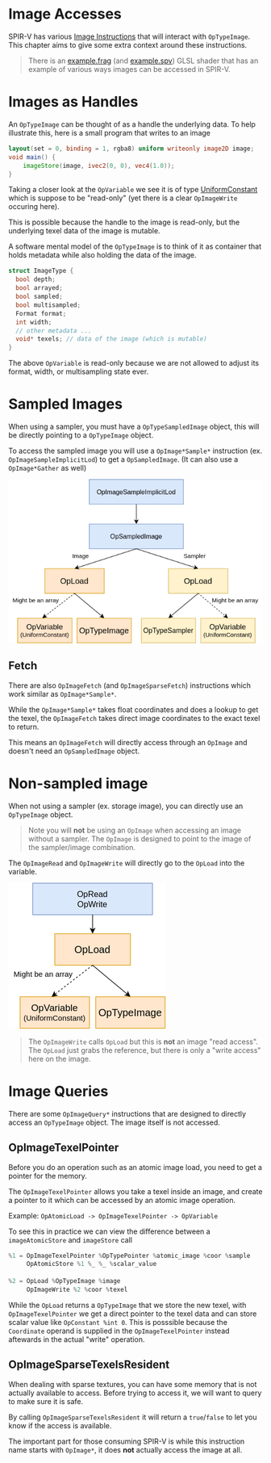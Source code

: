 # Image Accesses

SPIR-V has various [Image Instructions](https://registry.khronos.org/SPIR-V/specs/unified1/SPIRV.html#_image_instructions) that will interact with `OpTypeImage`. This chapter aims to give some extra context around these instructions.

> There is an [example.frag](./examples/image_accesses/example.frag) (and [example.spv](./examples/image_accesses/example.spv)) GLSL shader that has an example of various ways images can be accessed in SPIR-V.

# Images as Handles

An `OpTypeImage` can be thought of as a handle the underlying data. To help illustrate this, here is a small program that writes to an image

```glsl
layout(set = 0, binding = 1, rgba8) uniform writeonly image2D image;
void main() {
    imageStore(image, ivec2(0, 0), vec4(1.0));
}
```

Taking a closer look at the `OpVariable` we see it is of type [UniformConstant](../chapters/storage_class.md#uniformconstant) which is suppose to be "read-only" (yet there is a clear `OpImageWrite` occuring here).

This is possible because the handle to the image is read-only, but the underlying texel data of the image is mutable.

A software mental model of the `OpTypeImage` is to think of it as container that holds metadata while also holding the data of the image.

```c++
struct ImageType {
  bool depth;
  bool arrayed;
  bool sampled;
  bool multisampled;
  Format format;
  int width;
  // other metadata ...
  void* texels; // data of the image (which is mutable)
}
```

The above `OpVariable` is read-only because we are not allowed to adjust its format, width, or multisampling state ever.

# Sampled Images

When using a sampler, you must have a `OpTypeSampledImage` object, this will be directly pointing to a `OpTypeImage` object.

To access the sampled image you will use a `OpImage*Sample*` instruction (ex. `OpImageSampleImplicitLod`) to get a `OpSampledImage`. (It can also use a `OpImage*Gather` as well)

![image_access_sampled_image.png](../images/image_access_sampled_image.png)

## Fetch

There are also `OpImageFetch` (and `OpImageSparseFetch`) instructions which work similar as `OpImage*Sample*`.

While the `OpImage*Sample*` takes float coordinates and does a lookup to get the texel, the `OpImageFetch` takes direct image coordinates to the exact texel to return.

This means an `OpImageFetch` will directly access through an `OpImage` and doesn't need an `OpSampledImage` object.

# Non-sampled image

When not using a sampler (ex. storage image), you can directly use an `OpTypeImage` object.

> Note you will **not** be using an `OpImage` when accessing an image without a sampler. The `OpImage` is designed to point to the image of the sampler/image combination.

The `OpImageRead` and `OpImageWrite` will directly go to the `OpLoad` into the variable.

![image_access_storage_image.png](../images/image_access_storage_image.png)

> The `OpImageWrite` calls `OpLoad` but this is **not** an image "read access". The `OpLoad` just grabs the reference, but there is only a "write access" here on the image.

# Image Queries

There are some `OpImageQuery*` instructions that are designed to directly access an `OpTypeImage` object. The image itself is not accessed.

## OpImageTexelPointer

Before you do an operation such as an atomic image load, you need to get a pointer for the memory.

The `OpImageTexelPointer` allows you take a texel inside an image, and create a pointer to it which can be accessed by an atomic image operation.

Example: `OpAtomicLoad -> OpImageTexelPointer -> OpVariable`

To see this in practice we can view the difference between a `imageAtomicStore` and `imageStore` call

```swift
%1 = OpImageTexelPointer %OpTypePointer %atomic_image %coor %sample
     OpAtomicStore %1 %_ %_ %scalar_value

%2 = OpLoad %OpTypeImage %image
     OpImageWrite %2 %coor %texel
```

While the `OpLoad` returns a `OpTypeImage` that we store the new texel, with `OpImageTexelPointer` we get a direct pointer to the texel data and can store scalar value like `OpConstant %int 0`. This is posssible because the `Coordinate` operand is supplied in the `OpImageTexelPointer` instead aftewards in the actual "write" operation.

## OpImageSparseTexelsResident

When dealing with sparse textures, you can have some memory that is not actually available to access. Before trying to access it, we will want to query to make sure it is safe.

By calling `OpImageSparseTexelsResident` it will return a `true`/`false` to let you know if the access is available.

The important part for those consuming SPIR-V is while this instruction name starts with `OpImage*`, it does **not** actually access the image at all.
